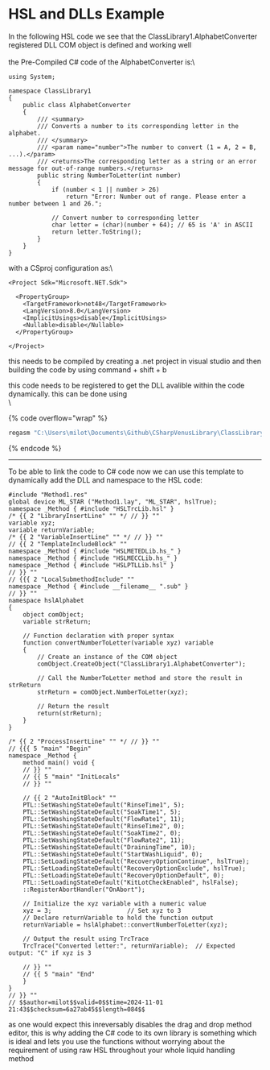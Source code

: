 # HSL and DLLs Example

In the following HSL code we see that the ClassLibrary1.AlphabetConverter registered DLL COM object is defined and working well\
\
the Pre-Compiled C# code of the AlphabetConverter is:\


```clike
using System;

namespace ClassLibrary1
{
    public class AlphabetConverter
    {
        /// <summary>
        /// Converts a number to its corresponding letter in the alphabet.
        /// </summary>
        /// <param name="number">The number to convert (1 = A, 2 = B, ...).</param>
        /// <returns>The corresponding letter as a string or an error message for out-of-range numbers.</returns>
        public string NumberToLetter(int number)
        {
            if (number < 1 || number > 26)
                return "Error: Number out of range. Please enter a number between 1 and 26.";

            // Convert number to corresponding letter
            char letter = (char)(number + 64); // 65 is 'A' in ASCII
            return letter.ToString();
        }
    }
}
```

with a CSproj configuration as:\


```clike
<Project Sdk="Microsoft.NET.Sdk">

  <PropertyGroup>
    <TargetFramework>net48</TargetFramework>
    <LangVersion>8.0</LangVersion>
    <ImplicitUsings>disable</ImplicitUsings>
    <Nullable>disable</Nullable>
  </PropertyGroup>

</Project>

```

this needs to be compiled by creating a .net project in visual studio and then building the code by using command + shift + b



this code needs to be registered to get the DLL avalible within the code dynamically. this can be done using\
\


{% code overflow="wrap" %}
```bash
regasm "C:\Users\milot\Documents\Github\CSharpVenusLibrary\ClassLibrary1\ClassLibrary1\bin\Debug\net48\ClassLibrary1.dll" /codebase
```
{% endcode %}

***



To be able to link the code to C# code now we can use this template to dynamically add the DLL and namespace to the HSL code:

```clike
#include "Method1.res"
global device ML_STAR ("Method1.lay", "ML_STAR", hslTrue);
namespace _Method { #include "HSLTrcLib.hsl" }
/* {{ 2 "LibraryInsertLine" "" */ // }} ""
variable xyz;
variable returnVariable;
/* {{ 2 "VariableInsertLine" "" */ // }} ""
// {{ 2 "TemplateIncludeBlock" ""
namespace _Method { #include "HSLMETEDLib.hs_" } 
namespace _Method { #include "HSLMECCLib.hs_" } 
namespace _Method { #include "HSLPTLLib.hsl" } 
// }} ""
// {{{ 2 "LocalSubmethodInclude" ""
namespace _Method { #include __filename__ ".sub" }
// }} ""
namespace hslAlphabet
{
    object comObject;
    variable strReturn;

    // Function declaration with proper syntax
    function convertNumberToLetter(variable xyz) variable
    {
        // Create an instance of the COM object
        comObject.CreateObject("ClassLibrary1.AlphabetConverter");
        
        // Call the NumberToLetter method and store the result in strReturn
        strReturn = comObject.NumberToLetter(xyz);

        // Return the result
        return(strReturn);
    }
}

/* {{ 2 "ProcessInsertLine" "" */ // }} ""
// {{{ 5 "main" "Begin"
namespace _Method { 
    method main() void {
    // }} ""
    // {{ 5 "main" "InitLocals"
    // }} ""

    // {{ 2 "AutoInitBlock" ""
    PTL::SetWashingStateDefault("RinseTime1", 5);
    PTL::SetWashingStateDefault("SoakTime1", 5);
    PTL::SetWashingStateDefault("FlowRate1", 11);
    PTL::SetWashingStateDefault("RinseTime2", 0);
    PTL::SetWashingStateDefault("SoakTime2", 0);
    PTL::SetWashingStateDefault("FlowRate2", 11);
    PTL::SetWashingStateDefault("DrainingTime", 10);
    PTL::SetWashingStateDefault("StartWashLiquid", 0);
    PTL::SetLoadingStateDefault("RecoveryOptionContinue", hslTrue);
    PTL::SetLoadingStateDefault("RecoveryOptionExclude", hslTrue);
    PTL::SetLoadingStateDefault("RecoveryOptionDefault", 0);
    PTL::SetLoadingStateDefault("KitLotCheckEnabled", hslFalse);
    ::RegisterAbortHandler("OnAbort");

    // Initialize the xyz variable with a numeric value
    xyz = 3;                     // Set xyz to 3
    // Declare returnVariable to hold the function output
    returnVariable = hslAlphabet::convertNumberToLetter(xyz);  

    // Output the result using TrcTrace
    TrcTrace("Converted letter:", returnVariable);  // Expected output: "C" if xyz is 3

    // }} ""
    // {{ 5 "main" "End"
    } 
}
// }} ""
// $$author=milot$$valid=0$$time=2024-11-01 21:43$$checksum=6a27ab45$$length=084$$
```





as one would expect this inreversably disables the drag and drop method editor, this is why adding the C# code to its own library is something which is ideal and lets you use the functions without worrying about the requirement of using raw HSL throughout your whole liquid handling method
